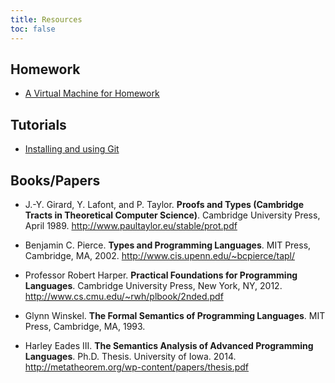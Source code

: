 ```yaml
---
title: Resources
toc: false
---
```


## Homework

- [A Virtual Machine for Homework](/plweb/vm.html)

## Tutorials

- [Installing and using Git](/plweb/git.html) 

## Books/Papers

- J.-Y. Girard, Y. Lafont, and P. Taylor.
  **Proofs and Types (Cambridge Tracts in Theoretical Computer Science)**.
  Cambridge University Press, April 1989.
  <http://www.paultaylor.eu/stable/prot.pdf>

- Benjamin C. Pierce.
  **Types and Programming Languages**.
  MIT Press, Cambridge, MA, 2002. 
  <http://www.cis.upenn.edu/~bcpierce/tapl/>

- Professor Robert Harper.
  **Practical Foundations for Programming Languages**.
  Cambridge University Press, New York, NY, 2012.
  <http://www.cs.cmu.edu/~rwh/plbook/2nded.pdf>

- Glynn Winskel.
  **The Formal Semantics of Programming Languages**.
  MIT Press, Cambridge, MA, 1993.

- Harley Eades III.
  **The Semantics Analysis of Advanced Programming Languages**.
  Ph.D. Thesis. University of Iowa. 2014. 
  <http://metatheorem.org/wp-content/papers/thesis.pdf>

